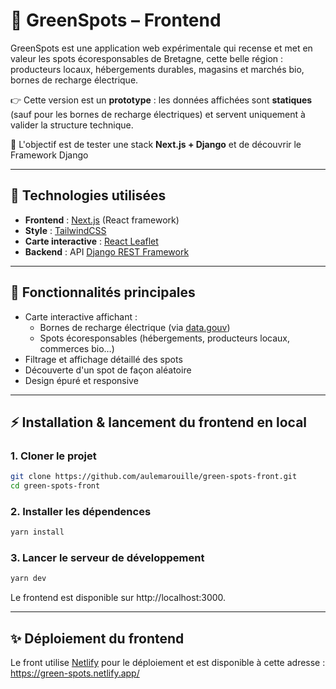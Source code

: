 # 🌱 GreenSpots – Frontend

GreenSpots est une application web expérimentale qui recense et met en valeur les spots écoresponsables de Bretagne, cette belle région : producteurs locaux, hébergements durables, magasins et marchés bio, bornes de recharge électrique.  


👉 Cette version est un **prototype** : les données affichées sont **statiques** (sauf pour les bornes de recharge électriques) et servent uniquement à valider la structure technique.

🎯 L'objectif est de tester une stack **Next.js + Django** et de découvrir le Framework Django

---

## 🚀 Technologies utilisées
- **Frontend** : [Next.js](https://nextjs.org/) (React framework)
- **Style** : [TailwindCSS](https://tailwindcss.com/)
- **Carte interactive** : [React Leaflet](https://react-leaflet.js.org/)
- **Backend** : API [Django REST Framework](https://www.django-rest-framework.org/)

---

## 📌 Fonctionnalités principales
- Carte interactive affichant :
  - Bornes de recharge électrique (via [data.gouv](https://data.gouv.fr))
  - Spots écoresponsables (hébergements, producteurs locaux, commerces bio…)
- Filtrage et affichage détaillé des spots
- Découverte d'un spot de façon aléatoire
- Design épuré et responsive

---

## ⚡ Installation & lancement du frontend en local

### 1. Cloner le projet
```bash
git clone https://github.com/aulemarouille/green-spots-front.git
cd green-spots-front
```
### 2. Installer les dépendences
```bash
yarn install
```
### 3. Lancer le serveur de développement
```bash
yarn dev
```

Le frontend est disponible sur http://localhost:3000.

---

## ✨ Déploiement du frontend

Le front utilise [Netlify](https://www.netlify.com/) pour le déploiement et est disponible à cette adresse : https://green-spots.netlify.app/
